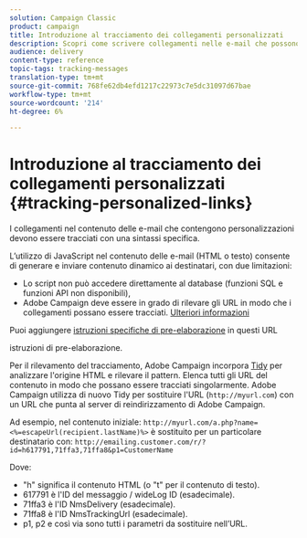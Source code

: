 ```yaml
---
solution: Campaign Classic
product: campaign
title: Introduzione al tracciamento dei collegamenti personalizzati
description: Scopri come scrivere collegamenti nelle e-mail che possono essere personalizzati e supportare il tracciamento in Campaign Classic.
audience: delivery
content-type: reference
topic-tags: tracking-messages
translation-type: tm+mt
source-git-commit: 768fe62db4efd1217c22973c7e5dc31097d67bae
workflow-type: tm+mt
source-wordcount: '214'
ht-degree: 6%

---
```



# Introduzione al tracciamento dei collegamenti personalizzati {#tracking-personalized-links}

I collegamenti nel contenuto delle e-mail che contengono personalizzazioni devono essere tracciati con una sintassi specifica.

L’utilizzo di JavaScript nel contenuto delle e-mail (HTML o testo) consente di generare e inviare contenuto dinamico ai destinatari, con due limitazioni:

* Lo script non può accedere direttamente al database (funzioni SQL e funzioni API non disponibili),
* Adobe Campaign deve essere in grado di rilevare gli URL in modo che i collegamenti possano essere tracciati. [Ulteriori informazioni](detecting-tracking-urls.md)

Puoi aggiungere [istruzioni specifiche di pre-elaborazione](pre-processing-instructions.md) in questi URL

istruzioni di pre-elaborazione.

Per il rilevamento del tracciamento, Adobe Campaign incorpora [Tidy](http://www.html-tidy.org/) per analizzare l&#39;origine HTML e rilevare il pattern. Elenca tutti gli URL del contenuto in modo che possano essere tracciati singolarmente. Adobe Campaign utilizza di nuovo Tidy per sostituire l&#39;URL (`http://myurl.com`) con un URL che punta al server di reindirizzamento di Adobe Campaign.

Ad esempio, nel contenuto iniziale: `http://myurl.com/a.php?name=<%=escapeUrl(recipient.lastName)%>` è sostituito per un particolare destinatario con: `http://emailing.customer.com/r/?id=h617791,71ffa3,71ffa8&p1=CustomerName`

Dove:

* &quot;h&quot; significa il contenuto HTML (o &quot;t&quot; per il contenuto di testo).
* 617791 è l&#39;ID del messaggio / wideLog ID (esadecimale).
* 71ffa3 è l&#39;ID NmsDelivery (esadecimale).
* 71ffa8 è l&#39;ID NmsTrackingUrl (esadecimale).
* p1, p2 e così via sono tutti i parametri da sostituire nell’URL.
